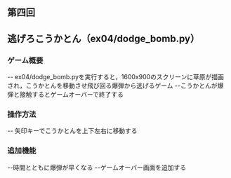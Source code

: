 ## 第四回
## 逃げろこうかとん（ex04/dodge_bomb.py）
### ゲーム概要
-- ex04/dodge_bomb.pyを実行すると，1600x900のスクリーンに草原が描画され，こうかとんを移動させ飛び回る爆弾から逃げるゲーム
--こうかとんが爆弾と接触するとゲームオーバーで終了する
### 操作方法
-- 矢印キーでこうかとんを上下左右に移動する
### 追加機能
--時間とともに爆弾が早くなる
--ゲームオーバー画面を追加する
